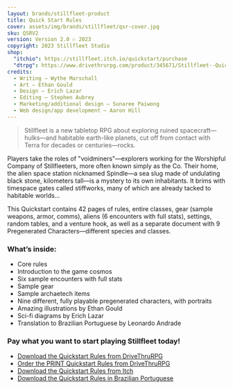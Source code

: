 ```yaml
---
layout: brands/stillfleet-product
title: Quick Start Rules
cover: assets/img/brands/stillfleet/qsr-cover.jpg
sku: QSRV2
version: Version 2.0 ☉ 2023
copyright: 2023 Stillfleet Studio
shop:
  "itchio": https://stillfleet.itch.io/quickstart/purchase
  "dtrpg": https://www.drivethrurpg.com/product/345671/Stillfleet--Quickstart-Rules
credits:
  - Writing – Wythe Marschall
  - Art – Ethan Gould
  - Design – Erich Lazar
  - Editing – Stephen Aubrey
  - Marketing/additional design – Sunaree Paiwong
  - Web design/app development – Aaron Hill
---
```


> Stillfleet is a new tabletop RPG about exploring ruined spacecraft—hulks—and habitable earth-like planets, cut off from contact with Terra for decades or centuries—rocks.

Players take the roles of "voidminers"—explorers working for the Worshipful Company of Stillfleeters, more often known simply as the Co. Their home, the alien space station nicknamed Spindle—a sea slug made of undulating black stone, kilometers tall—is a mystery to its own inhabitants. It brims with timespace gates called stiffworks, many of which are already tacked to habitable worlds…

This Quickstart contains 42 pages of rules, entire classes, gear (sample weapons, armor, comms), aliens (6 encounters with full stats), settings, random tables, and a venture hook, as well as a separate document with 9 Pregenerated Characters—different species and classes.

### What’s inside:

- Core rules
- Introduction to the game cosmos
- Six sample encounters with full stats
- Sample gear
- Sample archaetech items
- Nine different, fully playable pregenerated characters, with portraits
- Amazing illustrations by Ethan Gould
- Sci-fi diagrams by Erich Lazar
- Translation to Brazilian Portuguese by Leonardo Andrade

### Pay what you want to start playing Stillfleet today!

- [Download the Quickstart Rules from DriveThruRPG](https://www.drivethrurpg.com/product/345671/Stillfleet--Quickstart-Rules)
- [Order the PRINT Quickstart Rules from DriveThruRPG](https://www.drivethrurpg.com/product/391384/Stillfleet--Quickstart-Rules-PRINT-BOOK)
- [Download the Quickstart Rules from Itch](https://stillfleet.itch.io/quickstart)
- [Download the Quickstart Rules in Brazilian Portuguese](https://stillfleet.itch.io/quickstart)

